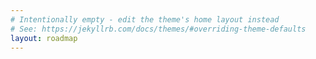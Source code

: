 ```yaml
---
# Intentionally empty - edit the theme's home layout instead
# See: https://jekyllrb.com/docs/themes/#overriding-theme-defaults
layout: roadmap
---
```

